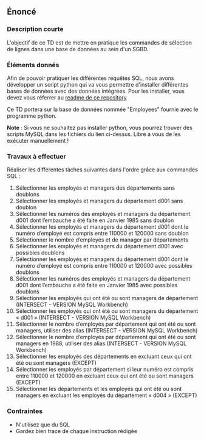 ## Énoncé

### Description courte

L'objectif de ce TD est de mettre en pratique les commandes de sélection de lignes dans une base de données au sein d'un SGBD.

### Éléments donnés 

Afin de pouvoir pratiquer les différentes requêtes SQL, nous avons développer un script python qui va vous permettre d'installer différentes bases de données avec des données intégrées. Pour les installer, vous devez vous réferrer au <a href="https://github.com/Microleadoff/database-installer-py" title="repository du code python d'installation des bases de données" target="_blank">readme de ce repository</a>

Ce TD portera sur la base de données nommée "Employees" fournie avec le programme python.

**Note** : Si vous ne souhaitez pas installer python, vous pourrez trouver des scripts MySQL dans les fichiers du lien ci-dessus. Libre à vous de les exécuter manuellement !

### Travaux à effectuer

Réaliser les différentes tâches suivantes dans l'ordre grâce aux commandes SQL :


1. Sélectionner les employés et managers des départements sans doublons
2. Sélectionner les employés et managers du département d001 sans doublon
3. Sélectionner les numéros des employés et managers du département d001 dont l’embauche a été faite en Janvier 1985 sans doublon
4. Sélectionner les employés et managers du département d001 dont le numéro d’employé est compris entre 110000 et 120000 sans doublon
5. Sélectionner le nombre d’employés et de manager par départements
6. Sélectionner les employés et managers du département d001 avec possibles doublons
7. Sélectionner les employés et managers du département d001 dont le numéro d’employé est compris entre 110000 et 120000 avec possibles doublons
8. Sélectionner les numéros des employés et managers du département d001 dont l’embauche a été faite en Janvier 1985 avec possibles doublons
9. Sélectionner les employés qui ont été ou sont managers de département (INTERSECT - VERSION MySQL Workbench)
10. Sélectionner les employés qui ont été ou sont managers du département « d001 » (INTERSECT - VERSION MySQL Workbench)
11. Sélectionner le nombre d’employés par département qui ont été ou sont managers, utiliser des alias (INTERSECT - VERSION MySQL Workbench)	
12. Sélectionner le nombre d’employés par département qui ont été ou sont managers en 1988, utiliser des alias (INTERSECT - VERSION MySQL Workbench)
13. Sélectionner les employés des départements en excluant ceux qui ont été ou sont managers (EXCEPT)
14. Sélectionner les employés par département si leur numéro est compris entre 110000 et 120000 en excluant ceux qui ont été ou sont managers (EXCEPT)
15. Sélectionner les départements et les employés qui ont été ou sont managers en excluant les employés du département « d004 » (EXCEPT)

### Contraintes

- N'utilisez que du SQL
- Gardez bien trace de chaque instruction rédigée